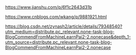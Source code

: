 https://www.jianshu.com/p/6f1c2643d31b

https://www.cnblogs.com/wkang/p/9881921.html

https://blog.csdn.net/zynash2/article/details/79348540?utm_medium=distribute.pc_relevant.none-task-blog-BlogCommendFromMachineLearnPai2-2.nonecase&depth_1-utm_source=distribute.pc_relevant.none-task-blog-BlogCommendFromMachineLearnPai2-2.nonecase